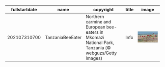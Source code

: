 |fullstartdate|name|copyright|title|image|
|--|--|--|--|--|
202107310700|TanzaniaBeeEater|Northern carmine and European bee-eaters in Mkomazi National Park, Tanzania (© webguzs/Getty Images)|Info|![](/en-AU/2021/08/202107310700TanzaniaBeeEater.jpg)|
